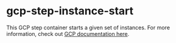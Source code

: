 # gcp-step-instance-start

This GCP step container starts a given set of instances. For more information, check out [GCP documentation here](https://cloud.google.com/compute/docs/reference/rest/v1/instances/start).